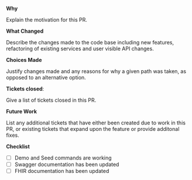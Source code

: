 **Why**

Explain the motivation for this PR.

**What Changed**

Describe the changes made to the code base including new features, refactoring of existing services and user visible API changes.

**Choices Made**

Justify changes made and any reasons for why a given path was taken, as opposed to an alternative option.

**Tickets closed**:

Give a list of tickets closed in this PR.

**Future Work**

List any additional tickets that have either been created due to work in this PR, or existing tickets that expand upon the feature or provide additonal fixes.

**Checklist**

- [ ] Demo and Seed commands are working
- [ ] Swagger documentation has been updated
- [ ] FHIR documentation has been updated
